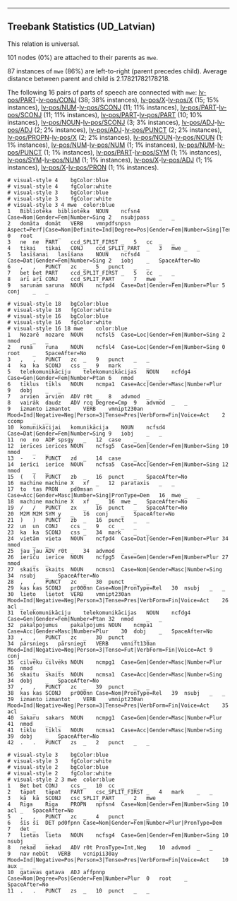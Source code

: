 

--------------------------------------------------------------------------------

## Treebank Statistics (UD_Latvian)

This relation is universal.

101 nodes (0%) are attached to their parents as `mwe`.

87 instances of `mwe` (86%) are left-to-right (parent precedes child).
Average distance between parent and child is 2.17821782178218.

The following 16 pairs of parts of speech are connected with `mwe`: [lv-pos/PART]()-[lv-pos/CONJ]() (38; 38% instances), [lv-pos/X]()-[lv-pos/X]() (15; 15% instances), [lv-pos/NUM]()-[lv-pos/SCONJ]() (11; 11% instances), [lv-pos/PART]()-[lv-pos/SCONJ]() (11; 11% instances), [lv-pos/PART]()-[lv-pos/PART]() (10; 10% instances), [lv-pos/NOUN]()-[lv-pos/SCONJ]() (3; 3% instances), [lv-pos/ADJ]()-[lv-pos/ADJ]() (2; 2% instances), [lv-pos/ADJ]()-[lv-pos/PUNCT]() (2; 2% instances), [lv-pos/PROPN]()-[lv-pos/X]() (2; 2% instances), [lv-pos/NOUN]()-[lv-pos/NOUN]() (1; 1% instances), [lv-pos/NUM]()-[lv-pos/NUM]() (1; 1% instances), [lv-pos/NUM]()-[lv-pos/PUNCT]() (1; 1% instances), [lv-pos/PART]()-[lv-pos/SYM]() (1; 1% instances), [lv-pos/SYM]()-[lv-pos/NUM]() (1; 1% instances), [lv-pos/X]()-[lv-pos/ADJ]() (1; 1% instances), [lv-pos/X]()-[lv-pos/PRON]() (1; 1% instances).


~~~ conllu
# visual-style 4	bgColor:blue
# visual-style 4	fgColor:white
# visual-style 3	bgColor:blue
# visual-style 3	fgColor:white
# visual-style 3 4 mwe	color:blue
1	Bibliotēka	bibliotēka	NOUN	ncfsn4	Case=Nom|Gender=Fem|Number=Sing	2	nsubjpass	_	_
2	domāta	domāt	VERB	vmnpdfsnpsn	Aspect=Perf|Case=Nom|Definite=Ind|Degree=Pos|Gender=Fem|Number=Sing|Tense=Past|VerbForm=Part	0	root	_	_
3	ne	ne	PART	ccd_SPLIT_FIRST	_	5	cc	_	_
4	tikai	tikai	CONJ	ccd_SPLIT_PART	_	3	mwe	_	_
5	lasīšanai	lasīšana	NOUN	ncfsd4	Case=Dat|Gender=Fem|Number=Sing	2	iobj	_	SpaceAfter=No
6	,	,	PUNCT	zc	_	5	punct	_	_
7	bet	bet	PART	ccd_SPLIT_FIRST	_	5	cc	_	_
8	arī	arī	CONJ	ccd_SPLIT_PART	_	7	mwe	_	_
9	sarunām	saruna	NOUN	ncfpd4	Case=Dat|Gender=Fem|Number=Plur	5	conj	_	_

~~~


~~~ conllu
# visual-style 18	bgColor:blue
# visual-style 18	fgColor:white
# visual-style 16	bgColor:blue
# visual-style 16	fgColor:white
# visual-style 16 18 mwe	color:blue
1	Nozarē	nozare	NOUN	ncfsl5	Case=Loc|Gender=Fem|Number=Sing	2	nmod	_	_
2	runā	runa	NOUN	ncfsl4	Case=Loc|Gender=Fem|Number=Sing	0	root	_	SpaceAfter=No
3	,	,	PUNCT	zc	_	9	punct	_	_
4	ka	ka	SCONJ	css	_	9	mark	_	_
5	telekomunikāciju	telekomunikācijas	NOUN	ncfdg4	Case=Gen|Gender=Fem|Number=Ptan	6	nmod	_	_
6	tīklus	tīkls	NOUN	ncmpa1	Case=Acc|Gender=Masc|Number=Plur	9	dobj	_	_
7	arvien	arvien	ADV	r0t	_	8	advmod	_	_
8	vairāk	daudz	ADV	rcq	Degree=Cmp	9	advmod	_	_
9	izmanto	izmantot	VERB	vmnipt230an	Mood=Ind|Negative=Neg|Person=3|Tense=Pres|VerbForm=Fin|Voice=Act	2	ccomp	_	_
10	komunikācijai	komunikācija	NOUN	ncfsd4	Case=Dat|Gender=Fem|Number=Sing	9	iobj	_	_
11	no	no	ADP	spsgy	_	12	case	_	_
12	ierīces	ierīces	NOUN	ncfsg5	Case=Gen|Gender=Fem|Number=Sing	10	nmod	_	_
13	-	-	PUNCT	zd	_	14	case	_	_
14	ierīci	ierīce	NOUN	ncfsa5	Case=Acc|Gender=Fem|Number=Sing	12	nmod	_	_
15	(	(	PUNCT	zb	_	16	punct	_	SpaceAfter=No
16	machine	machine	X	xf	_	12	parataxis	_	_
17	to	tas	PRON	pd0msan	Case=Acc|Gender=Masc|Number=Sing|PronType=Dem	16	mwe	_	_
18	machine	machine	X	xf	_	16	mwe	_	SpaceAfter=No
19	/	/	PUNCT	zx	_	16	punct	_	SpaceAfter=No
20	M2M	M2M	SYM	y	_	16	conj	_	SpaceAfter=No
21	)	)	PUNCT	zb	_	16	punct	_	_
22	un	un	CONJ	ccs	_	9	cc	_	_
23	ka	ka	SCONJ	css	_	34	mark	_	_
24	vietām	vieta	NOUN	ncfpd4	Case=Dat|Gender=Fem|Number=Plur	34	nmod	_	_
25	jau	jau	ADV	r0t	_	34	advmod	_	_
26	ierīču	ierīce	NOUN	ncfpg5	Case=Gen|Gender=Fem|Number=Plur	27	nmod	_	_
27	skaits	skaits	NOUN	ncmsn1	Case=Nom|Gender=Masc|Number=Sing	34	nsubj	_	SpaceAfter=No
28	,	,	PUNCT	zc	_	30	punct	_	_
29	kas	kas	SCONJ	pr000nn	Case=Nom|PronType=Rel	30	nsubj	_	_
30	lieto	lietot	VERB	vmnipt230an	Mood=Ind|Negative=Neg|Person=3|Tense=Pres|VerbForm=Fin|Voice=Act	26	acl	_	_
31	telekomunikāciju	telekomunikācijas	NOUN	ncfdg4	Case=Gen|Gender=Fem|Number=Ptan	32	nmod	_	_
32	pakalpojumus	pakalpojums	NOUN	ncmpa1	Case=Acc|Gender=Masc|Number=Plur	30	dobj	_	SpaceAfter=No
33	,	,	PUNCT	zc	_	30	punct	_	_
34	pārsniegs	pārsniegt	VERB	vmnift130an	Mood=Ind|Negative=Neg|Person=3|Tense=Fut|VerbForm=Fin|Voice=Act	9	conj	_	_
35	cilvēku	cilvēks	NOUN	ncmpg1	Case=Gen|Gender=Masc|Number=Plur	36	nmod	_	_
36	skaitu	skaits	NOUN	ncmsa1	Case=Acc|Gender=Masc|Number=Sing	34	dobj	_	SpaceAfter=No
37	,	,	PUNCT	zc	_	39	punct	_	_
38	kas	kas	SCONJ	pr000nn	Case=Nom|PronType=Rel	39	nsubj	_	_
39	izmanto	izmantot	VERB	vmnipt230an	Mood=Ind|Negative=Neg|Person=3|Tense=Pres|VerbForm=Fin|Voice=Act	35	acl	_	_
40	sakaru	sakars	NOUN	ncmpg1	Case=Gen|Gender=Masc|Number=Plur	41	nmod	_	_
41	tīklu	tīkls	NOUN	ncmsa1	Case=Acc|Gender=Masc|Number=Sing	39	dobj	_	SpaceAfter=No
42	.	.	PUNCT	zs	_	2	punct	_	_

~~~


~~~ conllu
# visual-style 3	bgColor:blue
# visual-style 3	fgColor:white
# visual-style 2	bgColor:blue
# visual-style 2	fgColor:white
# visual-style 2 3 mwe	color:blue
1	Bet	bet	CONJ	ccs	_	10	cc	_	_
2	tāpat	tāpat	PART	csc_SPLIT_FIRST	_	4	mark	_	_
3	kā	kā	SCONJ	csc_SPLIT_PART	_	2	mwe	_	_
4	Rīga	Rīga	PROPN	npfsn4	Case=Nom|Gender=Fem|Number=Sing	10	acl	_	SpaceAfter=No
5	,	,	PUNCT	zc	_	4	punct	_	_
6	šīs	šī	DET	pd0fpnn	Case=Nom|Gender=Fem|Number=Plur|PronType=Dem	7	det	_	_
7	lietas	lieta	NOUN	ncfsg4	Case=Gen|Gender=Fem|Number=Sing	10	nsubj	_	_
8	nekad	nekad	ADV	r0t	PronType=Int,Neg	10	advmod	_	_
9	nav	nebūt	VERB	vcnipii30ay	Mood=Ind|Negative=Pos|Person=3|Tense=Pres|VerbForm=Fin|Voice=Act	10	aux	_	_
10	gatavas	gatava	ADJ	affpnnp	Case=Nom|Degree=Pos|Gender=Fem|Number=Plur	0	root	_	SpaceAfter=No
11	.	.	PUNCT	zs	_	10	punct	_	_

~~~


